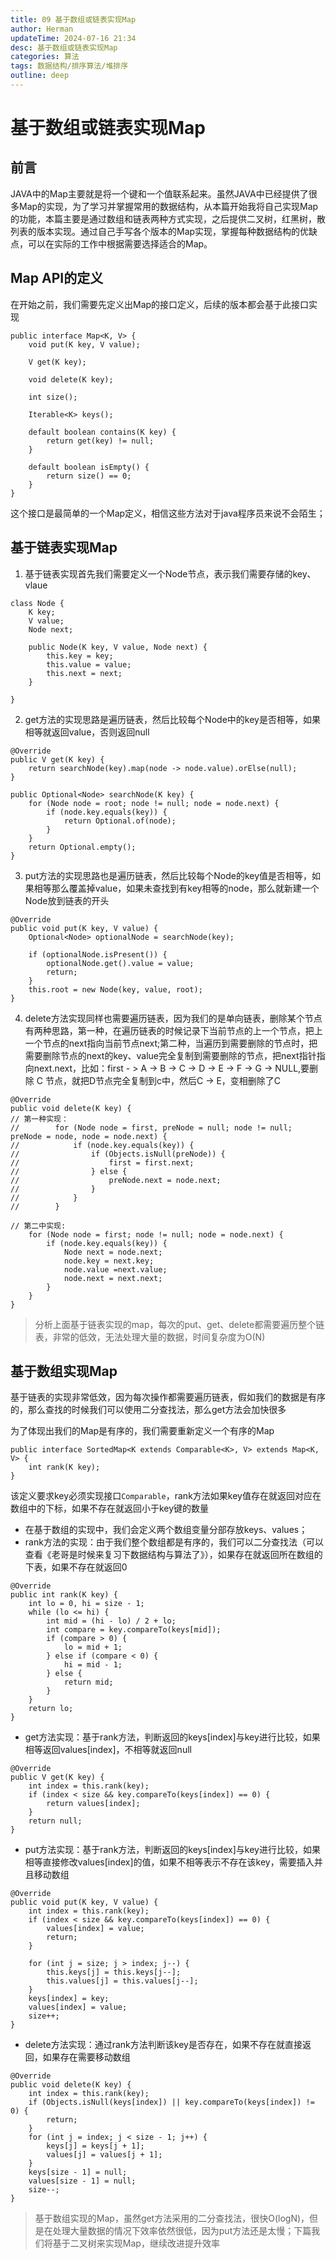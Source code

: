 ```yaml
---
title: 09 基于数组或链表实现Map
author: Herman
updateTime: 2024-07-16 21:34
desc: 基于数组或链表实现Map
categories: 算法
tags: 数据结构/排序算法/堆排序
outline: deep
---
```


# 基于数组或链表实现Map


## 前言
JAVA中的Map主要就是将一个键和一个值联系起来。虽然JAVA中已经提供了很多Map的实现，为了学习并掌握常用的数据结构，从本篇开始我将自己实现Map的功能，本篇主要是通过数组和链表两种方式实现，之后提供二叉树，红黑树，散列表的版本实现。通过自己手写各个版本的Map实现，掌握每种数据结构的优缺点，可以在实际的工作中根据需要选择适合的Map。


## Map API的定义
在开始之前，我们需要先定义出Map的接口定义，后续的版本都会基于此接口实现

```
public interface Map<K, V> {
    void put(K key, V value);

    V get(K key);

    void delete(K key);
    
    int size();

    Iterable<K> keys();

    default boolean contains(K key) {
        return get(key) != null;
    }

    default boolean isEmpty() {
        return size() == 0;
    }
}

```
这个接口是最简单的一个Map定义，相信这些方法对于java程序员来说不会陌生；

## 基于链表实现Map
1. 基于链表实现首先我们需要定义一个Node节点，表示我们需要存储的key、vlaue

```
class Node {
    K key;
    V value;
    Node next;

    public Node(K key, V value, Node next) {
        this.key = key;
        this.value = value;
        this.next = next;
    }

}
```

2. get方法的实现思路是遍历链表，然后比较每个Node中的key是否相等，如果相等就返回value，否则返回null

```
@Override
public V get(K key) {
    return searchNode(key).map(node -> node.value).orElse(null);
}

public Optional<Node> searchNode(K key) {
    for (Node node = root; node != null; node = node.next) {
        if (node.key.equals(key)) {
            return Optional.of(node);
        }
    }
    return Optional.empty();
}
```


3. put方法的实现思路也是遍历链表，然后比较每个Node的key值是否相等，如果相等那么覆盖掉value，如果未查找到有key相等的node，那么就新建一个Node放到链表的开头

```
@Override
public void put(K key, V value) {
    Optional<Node> optionalNode = searchNode(key);

    if (optionalNode.isPresent()) {
        optionalNode.get().value = value;
        return;
    }
    this.root = new Node(key, value, root);
}

```

4. delete方法实现同样也需要遍历链表，因为我们的是单向链表，删除某个节点有两种思路，第一种，在遍历链表的时候记录下当前节点的上一个节点，把上一个节点的next指向当前节点next;第二种，当遍历到需要删除的节点时，把需要删除节点的next的key、value完全复制到需要删除的节点，把next指针指向next.next，比如：first - > A -> B -> C -> D -> E -> F -> G ->  NULL,要删除 C 节点，就把D节点完全复制到c中，然后C -> E，变相删除了C

```
@Override
public void delete(K key) {
// 第一种实现：
//        for (Node node = first, preNode = null; node != null; preNode = node, node = node.next) {
//            if (node.key.equals(key)) {
//                if (Objects.isNull(preNode)) {
//                    first = first.next;
//                } else {
//                    preNode.next = node.next;
//                }
//            }
//        }

// 第二中实现:
    for (Node node = first; node != null; node = node.next) {
        if (node.key.equals(key)) {
            Node next = node.next;
            node.key = next.key;
            node.value =next.value;
            node.next = next.next;
        }
    }
}
```


> 分析上面基于链表实现的map，每次的put、get、delete都需要遍历整个链表，非常的低效，无法处理大量的数据，时间复杂度为O(N)

## 基于数组实现Map
基于链表的实现非常低效，因为每次操作都需要遍历链表，假如我们的数据是有序的，那么查找的时候我们可以使用二分查找法，那么get方法会加快很多

为了体现出我们的Map是有序的，我们需要重新定义一个有序的Map

```
public interface SortedMap<K extends Comparable<K>, V> extends Map<K, V> {
    int rank(K key);
}
```
该定义要求key必须实现接口`Comparable`，rank方法如果key值存在就返回对应在数组中的下标，如果不存在就返回小于key键的数量


* 在基于数组的实现中，我们会定义两个数组变量分部存放keys、values；
* rank方法的实现：由于我们整个数组都是有序的，我们可以二分查找法（可以查看《老哥是时候来复习下数据结构与算法了》），如果存在就返回所在数组的下表，如果不存在就返回0

```
@Override
public int rank(K key) {
    int lo = 0, hi = size - 1;
    while (lo <= hi) {
        int mid = (hi - lo) / 2 + lo;
        int compare = key.compareTo(keys[mid]);
        if (compare > 0) {
            lo = mid + 1;
        } else if (compare < 0) {
            hi = mid - 1;
        } else {
            return mid;
        }
    }
    return lo;
}
```

* get方法实现：基于rank方法，判断返回的keys[index]与key进行比较，如果相等返回values[index]，不相等就返回null

```
@Override
public V get(K key) {
    int index = this.rank(key);
    if (index < size && key.compareTo(keys[index]) == 0) {
        return values[index];
    }
    return null;
}

```

* put方法实现：基于rank方法，判断返回的keys[index]与key进行比较，如果相等直接修改values[index]的值，如果不相等表示不存在该key，需要插入并且移动数组

```
@Override
public void put(K key, V value) {
    int index = this.rank(key);
    if (index < size && key.compareTo(keys[index]) == 0) {
        values[index] = value;
        return;
    }

    for (int j = size; j > index; j--) {
        this.keys[j] = this.keys[j--];
        this.values[j] = this.values[j--];
    }
    keys[index] = key;
    values[index] = value;
    size++;
}
```

* delete方法实现：通过rank方法判断该key是否存在，如果不存在就直接返回，如果存在需要移动数组

```
@Override
public void delete(K key) {
    int index = this.rank(key);
    if (Objects.isNull(keys[index]) || key.compareTo(keys[index]) != 0) {
        return;
    }
    for (int j = index; j < size - 1; j++) {
        keys[j] = keys[j + 1];
        values[j] = values[j + 1];
    }
    keys[size - 1] = null;
    values[size - 1] = null;
    size--;
}

```

> 基于数组实现的Map，虽然get方法采用的二分查找法，很快O(logN)，但是在处理大量数据的情况下效率依然很低，因为put方法还是太慢；下篇我们将基于二叉树来实现Map，继续改进提升效率

